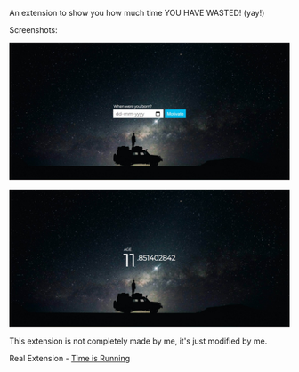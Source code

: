 An extension to show you how much time YOU HAVE WASTED! (yay!)

Screenshots: 

![](chrome_dpvhNh16Np.jpg)

![](chrome_eB6I2GIlDK.jpg)

This extension is not completely made by me, it's just modified by me.

Real Extension - [Time is Running](https://chrome.google.com/webstore/detail/time-is-running/ijnaleaamhgpjmpmjefcnkkjjckbidnf?hl=en)
